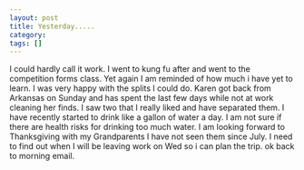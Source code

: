 ```yaml
---
layout: post
title: Yesterday.....
category: 
tags: []
---
```



I could hardly call it work. I went to kung fu after and went to the
competition forms class. Yet again I am reminded of how much i have yet
to learn. I was very happy with the splits I could do. Karen got back
from Arkansas on Sunday and has spent the last few days while not at
work cleaning her finds. I saw two that I really liked and have
separated them. I have recently started to drink like a gallon of water
a day. I am not sure if there are health risks for drinking too much
water. I am looking forward to Thanksgiving with my Grandparents I have
not seen them since July. I need to find out when I will be leaving work
on Wed so i can plan the trip. ok back to morning email.
